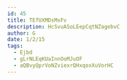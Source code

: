 ```yaml
---
id: 45
title: TEfUXMDsMxFv
description: HcSvuASoLEepCqtNZagebvC
author: G
date: 1/2/15
tags:
  - Ejbd
  - gLrNLEqKUaInnOoMJuOF
  - aQBvyQprVoNZviexrQHxqoxXuVorHC
---
```

